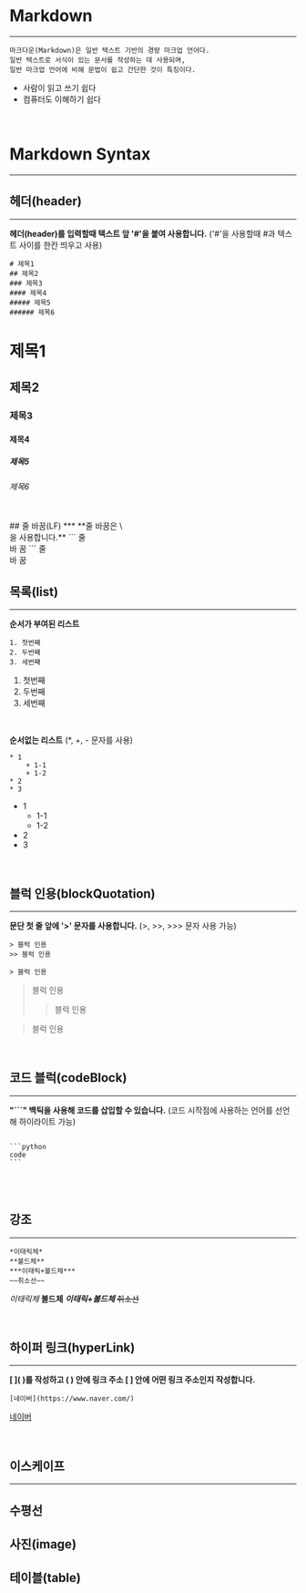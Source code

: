 # Markdown
***

```
마크다운(Markdown)은 일반 텍스트 기반의 경량 마크업 언어다.
일반 텍스트로 서식이 있는 문서를 작성하는 데 사용되며, 
일반 마크업 언어에 비해 문법이 쉽고 간단한 것이 특징이다.
```
* 사람이 읽고 쓰기 쉽다
* 컴퓨터도 이해하기 쉽다
<br>

# Markdown Syntax

***

## 헤더(header)
***
**헤더(header)를 입력할때 텍스트 앞 '#'을 붙여 사용합니다.**
('#'을 사용할때 #과 텍스트 사이를 한칸 띄우고 사용)
```
# 제목1
## 제목2
### 제목3
#### 제목4
##### 제목5
###### 제목6
```
# 제목1
## 제목2
### 제목3
#### 제목4
##### 제목5
###### 제목6
<br>
## 줄 바꿈(LF)
***
**줄 바꿈은 \<br>을 사용합니다.**
```
줄<br>
바
꿈
```
줄<br>
바
꿈

<br>

## 목록(list)
***
**순서가 부여된 리스트**
```
1. 첫번째
2. 두번째
3. 세번째
```
1. 첫번째
2. 두번째
3. 세번째
<br>

**순서없는 리스트**
(*, +, - 문자를 사용)
```
* 1
    + 1-1
    + 1-2
* 2
* 3
```
* 1
    + 1-1
    + 1-2
* 2
* 3
  
<br>

## 블럭 인용(blockQuotation)
***
**문단 첫 줄 앞에 '>' 문자를 사용합니다.**
(>, >>, >>> 문자 사용 가능)
```
> 블럭 인용
>> 블럭 인용

> 블럭 인용
```
> 블럭 인용
>> 블럭 인용

> 블럭 인용

<br>

## 코드 블럭(codeBlock)
***
**"```" 백틱을 사용해 코드를 삽입할 수 있습니다.**
(코드 시작점에 사용하는 언어를 선언해 하이라이트 가능)

<pre>
<code>
```python
code
```
</code>
</pre>

<br>

## 강조
***
```
*이태릭체*
**볼드체**
***이태릭+볼드체***
~~취소선~~
```
*이태릭체*
**볼드체**
***이태릭+볼드체***
~~취소선~~

<br>

## 하이퍼 링크(hyperLink)
***
**\[ ]\( )를 작성하고 ( ) 안에 링크 주소 [ ] 안에 어떤 링크 주소인지 작성합니다.** 
```
[네이버](https://www.naver.com/)
```
[네이버](https://www.naver.com/)

<br>

## 이스케이프
***

## 수평선
## 사진(image)
## 테이블(table)